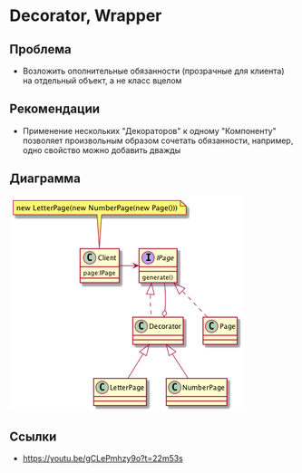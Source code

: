 # Decorator, Wrapper

## Проблема

* Возложить ополнительные обязанности (прозрачные для клиента) на отдельный объект,
    а не класс вцелом
    
## Рекомендации

* Применение нескольких "Декораторов" к одному "Компоненту" позволяет произвольным образом
    сочетать обязанности, например, одно свойство можно добавить дважды

## Диаграмма

![Decorator](uml.png)

## Ссылки

* https://youtu.be/gCLePmhzy9o?t=22m53s